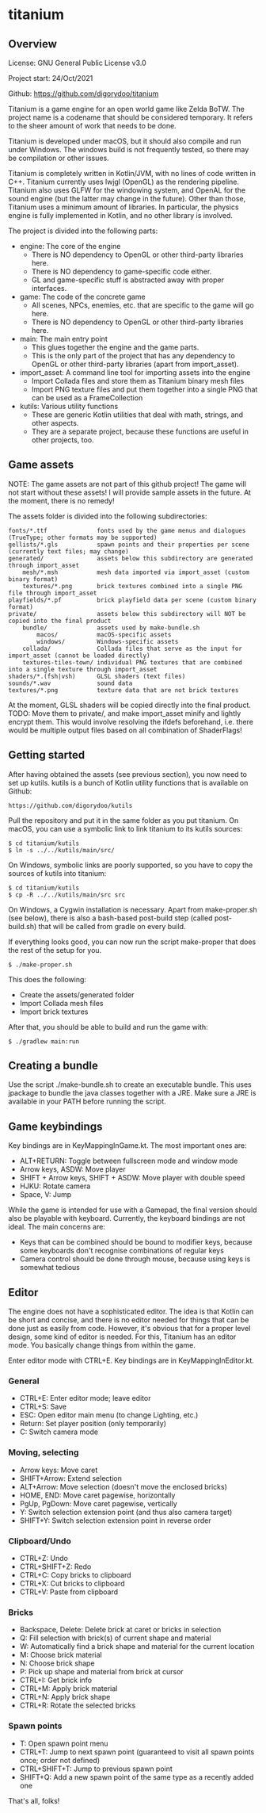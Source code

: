 # titanium

## Overview

License: GNU General Public License v3.0

Project start: 24/Oct/2021

Github: https://github.com/digorydoo/titanium

Titanium is a game engine for an open world game like Zelda BoTW. The project name is a codename that should be
considered temporary. It refers to the sheer amount of work that needs to be done.

Titanium is developed under macOS, but it should also compile and run under Windows. The windows build is not frequently
tested, so there may be compilation or other issues.

Titanium is completely written in Kotlin/JVM, with no lines of code written in C++. Titanium currently uses lwjgl
(OpenGL) as the rendering pipeline. Titanium also uses GLFW for the windowing system, and OpenAL for the sound engine
(but the latter may change in the future). Other than those, Titanium uses a minimum amount of libraries. In particular,
the physics engine is fully implemented in Kotlin, and no other library is involved.

The project is divided into the following parts:

   * engine: The core of the engine
      * There is NO dependency to OpenGL or other third-party libraries here.
      * There is NO dependency to game-specific code either.
      * GL and game-specific stuff is abstracted away with proper interfaces.
   * game: The code of the concrete game
      * All scenes, NPCs, enemies, etc. that are specific to the game will go here.
      * There is NO dependency to OpenGL or other third-party libraries here.
   * main: The main entry point
      * This glues together the engine and the game parts.
      * This is the only part of the project that has any dependency to OpenGL or other third-party libraries (apart
        from import_asset).
   * import_asset: A command line tool for importing assets into the engine
      * Import Collada files and store them as Titanium binary mesh files
      * Import PNG texture files and put them together into a single PNG that can be used as a FrameCollection
   * kutils: Various utility functions
      * These are generic Kotlin utilities that deal with math, strings, and other aspects.
      * They are a separate project, because these functions are useful in other projects, too.

## Game assets

NOTE: The game assets are not part of this github project! The game will not start without these assets! I will provide
sample assets in the future. At the moment, there is no remedy!

The assets folder is divided into the following subdirectories:

    fonts/*.ttf              fonts used by the game menus and dialogues (TrueType; other formats may be supported)
    gellists/*.gls           spawn points and their properties per scene (currently text files; may change)
    generated/               assets below this subdirectory are generated through import_asset
        mesh/*.msh           mesh data imported via import_asset (custom binary format)
        textures/*.png       brick textures combined into a single PNG file through import_asset
    playfields/*.pf          brick playfield data per scene (custom binary format)
    private/                 assets below this subdirectory will NOT be copied into the final product
        bundle/              assets used by make-bundle.sh
            macos/           macOS-specific assets
            windows/         Windows-specific assets
        collada/             Collada files that serve as the input for import_asset (cannot be loaded directly)
        textures-tiles-town/ individual PNG textures that are combined into a single texture through import_asset
    shaders/*.(fsh|vsh)      GLSL shaders (text files)
    sounds/*.wav             sound data
    textures/*.png           texture data that are not brick textures

At the moment, GLSL shaders will be copied directly into the final product. TODO: Move them to private/, and make
import_asset minify and lightly encrypt them. This would involve resolving the ifdefs beforehand, i.e. there would be
multiple output files based on all combination of ShaderFlags!

## Getting started

After having obtained the assets (see previous section), you now need to set up kutils. kutils is a bunch of Kotlin
utility functions that is available on Github:

    https://github.com/digorydoo/kutils

Pull the repository and put it in the same folder as you put titanium. On macOS, you can use a symbolic link to link
titanium to its kutils sources:

    $ cd titanium/kutils
    $ ln -s ../../kutils/main/src/

On Windows, symbolic links are poorly supported, so you have to copy the sources of kutils into titanium:

    $ cd titanium/kutils
    $ cp -R ../../kutils/main/src src

On Windows, a Cygwin installation is necessary. Apart from make-proper.sh (see below), there is also a bash-based
post-build step (called post-build.sh) that will be called from gradle on every build.

If everything looks good, you can now run the script make-proper that does the rest of the setup for you.

    $ ./make-proper.sh

This does the following:

   * Create the assets/generated folder
   * Import Collada mesh files
   * Import brick textures

After that, you should be able to build and run the game with:

    $ ./gradlew main:run

## Creating a bundle

Use the script ./make-bundle.sh to create an executable bundle. This uses jpackage to bundle the java classes together
with a JRE. Make sure a JRE is available in your PATH before running the script.

## Game keybindings

Key bindings are in KeyMappingInGame.kt. The most important ones are:

   * ALT+RETURN: Toggle between fullscreen mode and window mode
   * Arrow keys, ASDW: Move player
   * SHIFT + Arrow keys, SHIFT + ASDW: Move player with double speed
   * HJKU: Rotate camera
   * Space, V: Jump

While the game is intended for use with a Gamepad, the final version should also be playable with keyboard. Currently,
the keyboard bindings are not ideal. The main concerns are:

   * Keys that can be combined should be bound to modifier keys, because some keyboards don't recognise combinations
     of regular keys
   * Camera control should be done through mouse, because using keys is somewhat tedious

## Editor

The engine does not have a sophisticated editor. The idea is that Kotlin can be short and concise, and there is no
editor needed for things that can be done just as easily from code. However, it's obvious that for a proper level
design, some kind of editor is needed. For this, Titanium has an editor mode. You basically change things from within
the game.

Enter editor mode with CTRL+E. Key bindings are in KeyMappingInEditor.kt.

### General
   * CTRL+E: Enter editor mode; leave editor
   * CTRL+S: Save
   * ESC: Open editor main menu (to change Lighting, etc.)
   * Return: Set player position (only temporarily)
   * C: Switch camera mode

### Moving, selecting
   * Arrow keys: Move caret
   * SHIFT+Arrow: Extend selection
   * ALT+Arrow: Move selection (doesn't move the enclosed bricks)
   * HOME, END: Move caret pagewise, horizontally
   * PgUp, PgDown: Move caret pagewise, vertically
   * Y: Switch selection extension point (and thus also camera target)
   * SHIFT+Y: Switch selection extension point in reverse order

### Clipboard/Undo
   * CTRL+Z: Undo
   * CTRL+SHIFT+Z: Redo
   * CTRL+C: Copy bricks to clipboard
   * CTRL+X: Cut bricks to clipboard
   * CTRL+V: Paste from clipboard

### Bricks
   * Backspace, Delete: Delete brick at caret or bricks in selection
   * Q: Fill selection with brick(s) of current shape and material
   * W: Automatically find a brick shape and material for the current location
   * M: Choose brick material
   * N: Choose brick shape
   * P: Pick up shape and material from brick at cursor
   * CTRL+I: Get brick info
   * CTRL+M: Apply brick material
   * CTRL+N: Apply brick shape
   * CTRL+R: Rotate the selected bricks

### Spawn points
   * T: Open spawn point menu
   * CTRL+T: Jump to next spawn point (guaranteed to visit all spawn points once; order not defined)
   * CTRL+SHIFT+T: Jump to previous spawn point
   * SHIFT+Q: Add a new spawn point of the same type as a recently added one

That's all, folks!
